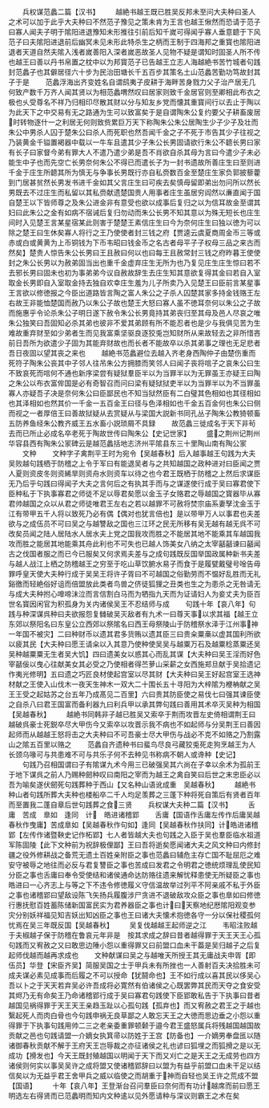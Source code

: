 <!-- { "loadSidebar": true } -->
　　兵权谋范蠡二篇【汉书】
　　越絶书越王既已胜吴反邦未至问大夫种曰圣人之术可以加于此乎大夫种曰不然范子豫见之策未肯为王言也越王愀然而恐请于范子曰寡人闻夫子明于隂阳进退豫知未形推往引前后知千嵗可得闻乎寡人垂意聼于下风范子曰夫隂阳进退前后幽冥未见未形此特杀生之柄而王制于四海邦之重寳也隂阳进退者天道自然夫隂入浅者嵗善阳入深者嵗恶故圣人见物不疑是谓知时固圣人所不传也越王曰善以丹书帛置之枕中以为邦寳范子已告越王立志人海越絶书苦竹城者句践封范蠡子也其僻居径六十步为民治田塘长千五百步其策名土山范蠡苦勤功笃故封其子于是
　　范蠡浮海出齐变姓名自谓鸱夷子皮耕于海畔苦身戮力父子治产居无几何致产数千万齐人闻其贤以为相范蠡喟然叹曰居家则致千金居官则至卿相此布衣之极也乆受尊名不祥乃归相印尽散其财以分与知友乡党而懐其重寳间行以去止于陶以为此天下之中交易有无之路通为生可以致富矣于是自谓陶朱公复约要父子耕畜废居时转物逐什一之利居无何则致赀累巨万天下称陶朱公朱公居陶生少子少子及壮而朱公中男杀人囚于楚朱公曰杀人而死职也然吾闻千金之子不死于市告其少子往视之乃装黄金千镒置褐器中载以一牛车且遣其少子朱公长男固请欲行朱公不聼长男曰家有长子曰家督今弟有罪大人不遣乃遣少弟是吾不肖欲自杀其母为言曰今遣少子未必能生中子也而先空亡长男奈何朱公不得已而遣长子为一封书遗故所善庄生曰至则进千金于庄生所聼其所为慎无与争事长男既行亦自私赍数百金至楚庄生家负郭披藜藿到门居甚贫然长男发书进千金如其父言庄生曰可疾去矣慎毋留即弟出勿问所以然长男既去不过庄生而私留以其私赍献遗楚国贵人用事者庄生虽居穷阎然以亷直闻于国自楚王以下皆师尊之及朱公进金非有意受也欲以成事后复归之以为信耳故金至谓其妇曰此朱公之金有如病不宿诫后复归勿动而朱公长男不知其意以为殊无短长也庄生间时入见楚王言某星宿某此则害于楚楚王素信庄生曰今为奈何庄生曰独以徳为可以除之楚王曰生休矣寡人将行之王乃使使者封三钱之府【贾逵云虞夏商周金币三等或赤或白或黄黄为上币铜钱为下币韦昭曰钱金币之名古者母平子子权母三品之来古而然矣】楚贵人惊告朱公长男曰王且赦曰何以也曰每王且赦常封三钱之府昨暮王使使封之朱公长男以为赦弟固当出也重千金虚弃庄生无所为也乃复见庄生庄生惊曰若不去邪长男曰固未也初为事弟弟今议自赦故辞生去庄生知其意欲复得其金曰若自入室取金长男即自入室取金持去独自欢幸庄生羞为儿子所卖乃入见楚王曰臣前言某星事王言欲以修徳报之今臣出道路皆言陶之富人朱公之子杀人囚楚其家多持金钱赂王左右故王非能恤楚国而赦乃以朱公子故也楚王大怒曰寡人虽不徳耳奈何以朱公之子故而施惠乎令论杀朱公子明日遂下赦令朱公长男竟持其弟丧归至其母及邑人尽哀之唯朱公独笑曰吾固知必杀其弟也彼非不爱其弟顾有所不能忍者也是少与我俱见苦为生难故重弃财至如少弟者生而见我富乘坚驱良逐狡兎岂知财所从来故轻去之非所惜吝前日吾所为欲遣少子固为其能弃财故也而长者不能故卒以杀其弟事之理也无足悲者吾日夜固以望其丧之来也
　　越絶书范蠡避位去越入齐老身西陶仲子由楚伤重而死符子陶朱公丧其中子邻人往吊朱公方拥膝而笑邻人曰闻子丧将唁子之哀朱公曰生不致哀死而唁何不通也新序梁尝有疑狱羣臣半以为当罪半以为无罪虽王亦疑王曰陶之朱公以布衣富侔国是必有奇智召而问曰梁有疑狱狱吏半以为当罪半以为不当罪虽寡人亦疑吾子决是奈何朱公曰臣鄙民也不知当狱然臣有二白璧其色相如也其径相如也其泽相如也然其价一千金一五百金王曰径与色泽相如也千金五百金何也朱公曰侧而视之一者厚倍王曰善故狱疑从去赏疑从与梁国大説新书同孔丛子陶朱公教猗顿畜五防养鱼经朱公教齐威王五水畜小説琐屑不具録
　　故范蠡三徙成名于天下非茍去而已所止必成名卒老死于陶故世传曰陶朱公【史记世家】
　　盛之荆州记荆州华容县西有陶朱公冡碑云是越范蠡括地志济州平隂县东三十里陶山南有陶公冡
　　文种
　　文种字子禽荆平王时为宛令【吴越春秋】后入越事越王句践为大夫吴败越句践栖于防稽之上令于军曰有能退吴者与之共知越国之政种进对曰臣闻之贾人夏则资皮冬则资絺旱则资舟水则资车以待之也今君王既栖于防稽之上然后求谋臣无乃后乎句践曰得闻子大夫之言何后之有执其手而与之谋遂使行成于吴曰寡君使下臣种私于下执事寡君之师徒不足以辱君矣愿以金玉子女赂君之辱越国之寳器毕从寡君帅越国之众以从君之师徒唯君王左右之若以越罪不可赦将焚宗庙系妻孥沈金玉于江有带甲五千人将以致死乃必有偶【偶对也犹言倍也】是以带甲万人以事君也夫差欲与之成伍员不可曰吴之与越讐敌之国也三江环之民无所移有吴无越有越无呉不可改矣员闻之陆人居陆水人居水夫上党之国我攻而胜之不能居其地不能乘其车越国我攻而胜之能居其地能乘其舟此利也不可失也已越人饰美女八纳之太宰嚭嚭谏曰嚭闻古之伐国者服之而已今已服矣又何求焉夫差与之成句践既反国举国政属种新书夫差与越人战江上栖之防稽越王之穷至于吃山草饮腑水易子而食于是履甓戴璧号唫告毋罪呼皇天使大夫种行成于吴吴王将许子胥曰不可越国之俗勤劳而不愠好乱胜而无礼谿徼而轻絶俗好诅而倍盟放此类者鸟兽之侪徒狐狸之丑类也生之为患杀之无咎请无与成大夫种拊心嘷啼沬泣而言信割白马而为牺指九天而为证请妇人为妾丈夫为臣百世名寳因闲官为积孤身为关内诸侯吴王不忍结师与成
　　句践十年【哀八年】句践与种深谋呉种曰夫欲报怨复雠破吴灭敌者有九术一曰尊天事以求其福【越王立东郊以祭阳名曰东皇公立西郊以祭隂名曰西王母祭陵山于防稽祭水泽于江州事神一年国不被灾】二曰种财币以遗其君多货贿以遗其臣三曰贵籴粟槀以虚其国利所欲以疲其民【大夫种曰愿王请籴以入其意乃使种使吴吴与越粟万石及越粟稔蒸粟还吴吴种越粟粟无生者吴大饥】四曰遗美女以惑其心而乱其谋【大夫种曰吴王淫而好色宰嚭佞以曳心往献美女其必受之乃使相者得苎萝山采薪之女西施郑旦献于吴拾遗记作夷光修明】五曰遗之巧匠良材使起宫室以尽其财【大夫种曰吴王好起宫室王选神材献之王使入山伐木一夜天生神木一双大二十围长五十寻阳为大梓隂为楩柟献之吴王王受之起姑苏之台五年乃成髙见二百里】六曰贵其防臣使之易伐七曰强其谏臣使之自杀八曰君王国富而备利器九曰利兵甲以承其弊句践曰善用其术卒灭吴种为相国【吴越春秋】
　　越絶书同韩非子越已胜吴又索卒于荆而攻晋左史倚相谓荆王曰越破呉豪士死鋭卒尽大甲伤今又索卒以攻晋示我不病也不如起师与分吴荆王曰善因起师而从越越王怒将击之大夫种曰不可吾豪士尽大甲伤与战必不克不如赂之乃割露山之隂五百里以赂之
　　范蠡自齐遗种书曰蜚鸟尽良弓藏狡兎死走狗烹越王为人长颈乌喙可与共患难不可与共乐子何不去种见书称病不朝人或谗种【史记】
　　句践乃召相国谓曰子有隂谋九术今用三已破强吴其六尚在子幸以余术为孤前王于地下谋呉之前人乃赐种劒种叹曰南阳之宰而为越王之禽自笑曰后世之末忠臣必以吾为喻矣遂伏劒死句践葬种于西山【又名种山语讹成重　吴越春秋】
　　越絶书种山者句践所葬大夫种也楼船卒二千人均足羡葬之三蓬下种将死自策后有贤者百年而至置我二蓬自章后世句践葬之食三贤
　　兵权谋大夫种二篇【汉书】
　　舌庸　苦成　臯如　逢同　计　皓进诸稽郢
　　舌庸【国语作舌庸左传作后庸吴越春秋作曳庸】苦成臯如【吴越春秋作句如】逢同【吴越春秋作扶同】计皓进诸稽郢【左传作诸暨鞅史记作柘郢】七人者皆越大夫也句践之入臣于吴也羣臣临水祖道军陈固陵【此下文种前为祝辞极俚鄙】王曰吾将逝矣愿闻诸大夫之风文种曰内修封疆之役外修耕战之备荒无遗土百姓亲附臣之事也范蠡曰辅危主存亡国不耻屈厄之难安守被辱之地往而必反与君复讐臣之事也苦成曰发君之令明君之徳统烦理乱使民知分臣之事也舌庸曰奉令受使结和诸侯通命达防赂往遗来解忧释患使无所疑臣之事也皓进曰一心齐志上与等之下不违令修徳履义守信温故举过列平不阿亲戚不私于外臣之事也诸稽郢曰望敌设陈飞矢扬兵履腹涉尸贪进不退破敌攻众臣之事也臯如曰修徳行惠抚慰百姓蓄陈储新国富民实为君养器臣之事也计曰天察地纪厯隂阳观变参灾分别妖祥福见知吉妖出知凶臣之事也王曰诸大夫懐术抱徳各守一分以保社稷孤何忧焉在吴三年既反国【吴越春秋】
　　吴复伐越越王起师逆之江
　　韦昭注败越于夫椒越子保于防稽在鲁哀元年非是　按其求成之辞曰昔者越得罪于天王天王心孤句践而又宥赦之又曰敢思边陲小怨以重得罪又曰前盟口血未干葢是吴归越子之后复起师伐越而越再求成也
　　文种献谋曰吴之与越唯天所授王其无庸战夫申胥【即伍员】华登【宋臣齐吴】简服吴国之士于甲兵未有所挫也一人善射百夫决拾胜未可成夫谋必素见成事而后履之不可以授命【犹鬪命也】王不如行成以喜其民以侈吴心吾以卜之于天天若弃吴必许吾成将必寛然有伯诸侯之心既罢弊其民而天夺之食安受其烬乃无有命矣王乃命诸稽郢行成于吴曰寡君句践使下臣郢敢私告于下执事曰昔者越国见祸得罪于天王天王亲趋玉趾以心孤句践【孤弃也】而又宥赦之君王之于越也繄起死人而肉白骨也今句践申祸无良草鄙之人敢忘天王之大徳而思边垂之小怨以重得罪于下执事句践用帅二三之老亲委重罪顿颡于邉今君王盛怒属兵将残越国越国故贡献之邑也句践请盟一介嫡女执箕帚以防姓于王宫【防备也】一介嫡男奉盘匜以随诸御春秋贡献不解于王府天王岂辱裁之亦征诸侯之礼也谚曰狐埋之而狐搰之是以无成功【搰发也】今天王既封殖越国以明闻于天下而又刈亡之是天王之无成劳也四方诸侯则何实以事吴吴许之成将盟又使诸稽郢辞曰以盟为有益乎前盟口血未干足以结信矣以为无益乎君王舍甲兵之威以临使之而胡重于神而自轻也吴王许之荒成不盟【国语】
　　十年【哀八年】王登渐台召问羣臣曰奈何而有功计越席而前曰愿王明选左右得贤而已范蠡明而知内文种逺以见外愿请种与深议则霸王之术在矣
